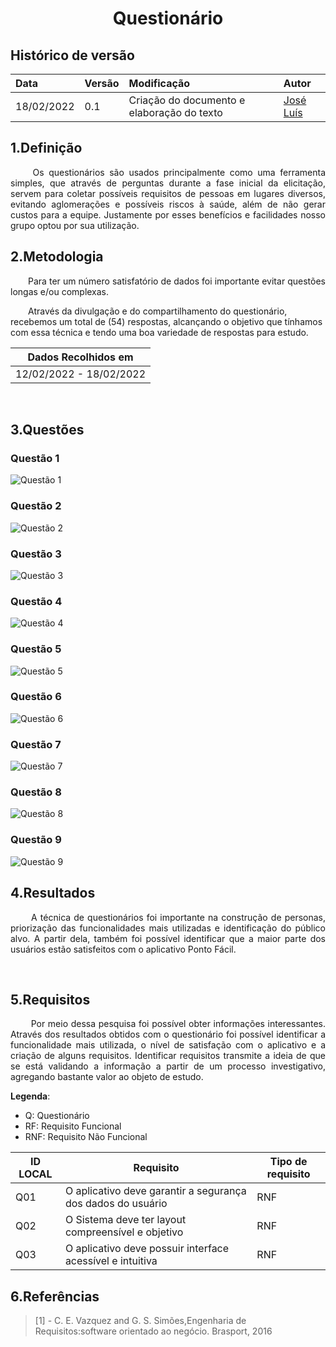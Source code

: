 # <center> Questionário


## Histórico de versão<br>

|    Data    | Versão |                Modificação                |       Autor        |
| :-------- | :---- | :--------------------------------------- | :---------------- |
| 18/02/2022 |  0.1   | Criação do documento e elaboração do texto |  [José Luís](https://github.com/joseluis-rt)   |



## 1.Definição

<p align="justify">&emsp;&emsp;
  Os questionários são usados principalmente como uma ferramenta simples, que através de perguntas durante a fase inicial da elicitação, servem para coletar possíveis requisitos de pessoas em lugares diversos, evitando aglomerações e possíveis riscos à saúde, além de não gerar custos para a equipe. Justamente por esses benefícios e facilidades nosso grupo optou por sua utilização.
    
</p>

## 2.Metodologia

<p align="justify">&emsp;&emsp;Para ter um número satisfatório de dados foi importante evitar questões longas e/ou complexas.

&emsp;&emsp;Através da divulgação e do compartilhamento do questionário, recebemos um total de (54) respostas, alcançando o objetivo que tínhamos com essa técnica e tendo uma boa variedade de respostas para estudo.
  
| Dados Recolhidos em |
|-----------------|
| 12/02/2022 - 18/02/2022 |
    
</p>

<br>
  
## 3.Questões
### Questão 1
![Questão 1]()

### Questão 2
![Questão 2]()

### Questão 3 
![Questão 3]()

### Questão 4
![Questão 4]()

### Questão 5
![Questão 5]()

### Questão 6
![Questão 6]()

### Questão 7
![Questão 7]()

### Questão 8
![Questão 8]()

### Questão 9
![Questão 9]()

## 4.Resultados

<p align="justify">&emsp;&emsp;
  A técnica de questionários foi importante na construção de personas, priorização das funcionalidades mais utilizadas e identificação do público alvo. A partir dela, também foi possível identificar que a maior parte dos usuários estão satisfeitos com o aplicativo Ponto Fácil.
    
</p>

<br>
  


## 5.Requisitos
<p align="justify">&emsp;&emsp;
    Por meio dessa pesquisa foi possível obter informações interessantes. Através dos resultados obtidos com o questionário foi possível identificar a funcionalidade mais utilizada, o nível de satisfação com o aplicativo e a criação de alguns requisitos. Identificar requisitos transmite a ideia de que se está validando a informação a partir de um processo investigativo, agregando bastante valor ao objeto de estudo. 
</p>
  
**Legenda**:

* Q: Questionário
* RF: Requisito Funcional
* RNF: Requisito Não Funcional

| ID LOCAL | Requisito | Tipo de requisito |
| -- | -- | -- |
| Q01|  O aplicativo deve garantir a segurança dos dados do usuário | RNF |
| Q02 | O Sistema deve ter layout compreensível e objetivo| RNF |
| Q03 | O aplicativo deve possuir interface acessível e intuitiva| RNF |

## 6.Referências

> [1] - C. E. Vazquez and G. S. Simões,Engenharia de Requisitos:software orientado ao negócio.    Brasport, 2016
